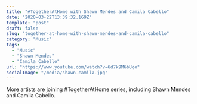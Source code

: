 ```yaml
---
title: "#TogetherAtHome with Shawn Mendes and Camila Cabello"
date: "2020-03-22T13:39:32.169Z"
template: "post"
draft: false
slug: "together-at-home-with-shawn-mendes-and-camila-cabello"
category: "Music"
tags:
  - "Music"
  - "Shawn Mendes"
  - "Camila Cabello"   
url: "https://www.youtube.com/watch?v=6d7k9M6bUqo"
socialImage: "/media/shawn-camila.jpg"
---
```


More artists are joining #TogetherAtHome series, including Shawn Mendes and Camila Cabello.